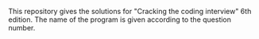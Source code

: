This repository gives the solutions for "Cracking the coding interview" 6th edition. The name of the program is given according to the question number.  